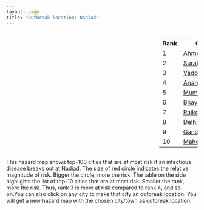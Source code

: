 ```yaml
---
layout: page
title: "Outbreak location: Nadiad"
---
```

<div style="width: 100%; overflow: auto;">
<div style="width: 75%; float: left;">
<div id="mapid">
<script src="https://buda-magenta.github.io/hazard_map/load_map.js"></script>

<script>
var marker_outbreak = L.marker([22.689507, 72.871520],{"autoPan": true}).addTo(map); marker_outbreak.bindTooltip("Nadiad").openTooltip();

var circle_1 = L.circle([23.021624, 72.579707], {"pane": "markerPane", "color": "red", "fill": true, "fillOpacity": 0.2, "fillRule": "evenodd", "lineCap": "round", "lineJoin": "round", "opacity": 1.0, "radius": 157452, "stroke": true, "weight": 3}).addTo(map);
circle_1.bindTooltip("Ahmedabad<br>rank: 1<br>hazard index: 0.157452")
circle_1.bindPopup('<a href="https://buda-magenta.github.io/hazard_map/Ahmedabad">Ahmedabad</a>')

var circle_2 = L.circle([21.170200, 72.831100], {"pane": "markerPane", "color": "red", "fill": true, "fillOpacity": 0.2, "fillRule": "evenodd", "lineCap": "round", "lineJoin": "round", "opacity": 1.0, "radius": 65468, "stroke": true, "weight": 3}).addTo(map);
circle_2.bindTooltip("Surat<br>rank: 2<br>hazard index: 0.065469")
circle_2.bindPopup('<a href="https://buda-magenta.github.io/hazard_map/Surat">Surat</a>')

var circle_3 = L.circle([22.297314, 73.194257], {"pane": "markerPane", "color": "red", "fill": true, "fillOpacity": 0.2, "fillRule": "evenodd", "lineCap": "round", "lineJoin": "round", "opacity": 1.0, "radius": 40103, "stroke": true, "weight": 3}).addTo(map);
circle_3.bindTooltip("Vadodara<br>rank: 3<br>hazard index: 0.040103")
circle_3.bindPopup('<a href="https://buda-magenta.github.io/hazard_map/Vadodara">Vadodara</a>')

var circle_4 = L.circle([22.558499, 72.962563], {"pane": "markerPane", "color": "red", "fill": true, "fillOpacity": 0.2, "fillRule": "evenodd", "lineCap": "round", "lineJoin": "round", "opacity": 1.0, "radius": 30654, "stroke": true, "weight": 3}).addTo(map);
circle_4.bindTooltip("Anand<br>rank: 4<br>hazard index: 0.030654")
circle_4.bindPopup('<a href="https://buda-magenta.github.io/hazard_map/Anand">Anand</a>')

var circle_5 = L.circle([19.075990, 72.877393], {"pane": "markerPane", "color": "red", "fill": true, "fillOpacity": 0.2, "fillRule": "evenodd", "lineCap": "round", "lineJoin": "round", "opacity": 1.0, "radius": 11441, "stroke": true, "weight": 3}).addTo(map);
circle_5.bindTooltip("Mumbai<br>rank: 5<br>hazard index: 0.011442")
circle_5.bindPopup('<a href="https://buda-magenta.github.io/hazard_map/Mumbai">Mumbai</a>')

var circle_6 = L.circle([21.771884, 72.141645], {"pane": "markerPane", "color": "red", "fill": true, "fillOpacity": 0.2, "fillRule": "evenodd", "lineCap": "round", "lineJoin": "round", "opacity": 1.0, "radius": 7526, "stroke": true, "weight": 3}).addTo(map);
circle_6.bindTooltip("Bhavnagar<br>rank: 6<br>hazard index: 0.007527")
circle_6.bindPopup('<a href="https://buda-magenta.github.io/hazard_map/Bhavnagar">Bhavnagar</a>')

var circle_7 = L.circle([22.305199, 70.802833], {"pane": "markerPane", "color": "red", "fill": true, "fillOpacity": 0.2, "fillRule": "evenodd", "lineCap": "round", "lineJoin": "round", "opacity": 1.0, "radius": 6040, "stroke": true, "weight": 3}).addTo(map);
circle_7.bindTooltip("Rajkot<br>rank: 7<br>hazard index: 0.006041")
circle_7.bindPopup('<a href="https://buda-magenta.github.io/hazard_map/Rajkot">Rajkot</a>')

var circle_8 = L.circle([28.651718, 77.221939], {"pane": "markerPane", "color": "red", "fill": true, "fillOpacity": 0.2, "fillRule": "evenodd", "lineCap": "round", "lineJoin": "round", "opacity": 1.0, "radius": 4179, "stroke": true, "weight": 3}).addTo(map);
circle_8.bindTooltip("Delhi<br>rank: 8<br>hazard index: 0.004180")
circle_8.bindPopup('<a href="https://buda-magenta.github.io/hazard_map/Delhi">Delhi</a>')

var circle_9 = L.circle([23.223288, 72.649227], {"pane": "markerPane", "color": "red", "fill": true, "fillOpacity": 0.2, "fillRule": "evenodd", "lineCap": "round", "lineJoin": "round", "opacity": 1.0, "radius": 3947, "stroke": true, "weight": 3}).addTo(map);
circle_9.bindTooltip("Gandhinagar<br>rank: 9<br>hazard index: 0.003948")
circle_9.bindPopup('<a href="https://buda-magenta.github.io/hazard_map/Gandhinagar">Gandhinagar</a>')

var circle_10 = L.circle([23.666667, 72.500000], {"pane": "markerPane", "color": "red", "fill": true, "fillOpacity": 0.2, "fillRule": "evenodd", "lineCap": "round", "lineJoin": "round", "opacity": 1.0, "radius": 3899, "stroke": true, "weight": 3}).addTo(map);
circle_10.bindTooltip("Mahesana<br>rank: 10<br>hazard index: 0.003900")
circle_10.bindPopup('<a href="https://buda-magenta.github.io/hazard_map/Mahesana">Mahesana</a>')

var circle_11 = L.circle([24.170979, 72.436638], {"pane": "markerPane", "color": "red", "fill": true, "fillOpacity": 0.2, "fillRule": "evenodd", "lineCap": "round", "lineJoin": "round", "opacity": 1.0, "radius": 3207, "stroke": true, "weight": 3}).addTo(map);
circle_11.bindTooltip("Palanpur<br>rank: 11<br>hazard index: 0.003207")
circle_11.bindPopup('<a href="https://buda-magenta.github.io/hazard_map/Palanpur">Palanpur</a>')

var circle_12 = L.circle([22.720362, 75.868200], {"pane": "markerPane", "color": "red", "fill": true, "fillOpacity": 0.2, "fillRule": "evenodd", "lineCap": "round", "lineJoin": "round", "opacity": 1.0, "radius": 3089, "stroke": true, "weight": 3}).addTo(map);
circle_12.bindTooltip("Indore<br>rank: 12<br>hazard index: 0.003090")
circle_12.bindPopup('<a href="https://buda-magenta.github.io/hazard_map/Indore">Indore</a>')

var circle_13 = L.circle([22.750000, 71.666667], {"pane": "markerPane", "color": "red", "fill": true, "fillOpacity": 0.2, "fillRule": "evenodd", "lineCap": "round", "lineJoin": "round", "opacity": 1.0, "radius": 2955, "stroke": true, "weight": 3}).addTo(map);
circle_13.bindTooltip("Surendranagar<br>rank: 13<br>hazard index: 0.002955")
circle_13.bindPopup('<a href="https://buda-magenta.github.io/hazard_map/Surendranagar">Surendranagar</a>')

var circle_14 = L.circle([24.268349, 72.204387], {"pane": "markerPane", "color": "red", "fill": true, "fillOpacity": 0.2, "fillRule": "evenodd", "lineCap": "round", "lineJoin": "round", "opacity": 1.0, "radius": 2778, "stroke": true, "weight": 3}).addTo(map);
circle_14.bindTooltip("Deesa<br>rank: 14<br>hazard index: 0.002779")
circle_14.bindPopup('<a href="https://buda-magenta.github.io/hazard_map/Deesa">Deesa</a>')

var circle_15 = L.circle([23.774057, 71.683735], {"pane": "markerPane", "color": "red", "fill": true, "fillOpacity": 0.2, "fillRule": "evenodd", "lineCap": "round", "lineJoin": "round", "opacity": 1.0, "radius": 2690, "stroke": true, "weight": 3}).addTo(map);
circle_15.bindTooltip("Patan<br>rank: 15<br>hazard index: 0.002690")
circle_15.bindPopup('<a href="https://buda-magenta.github.io/hazard_map/Patan">Patan</a>')

var circle_16 = L.circle([21.750000, 73.000000], {"pane": "markerPane", "color": "red", "fill": true, "fillOpacity": 0.2, "fillRule": "evenodd", "lineCap": "round", "lineJoin": "round", "opacity": 1.0, "radius": 2600, "stroke": true, "weight": 3}).addTo(map);
circle_16.bindTooltip("Bharuch<br>rank: 16<br>hazard index: 0.002601")
circle_16.bindPopup('<a href="https://buda-magenta.github.io/hazard_map/Bharuch">Bharuch</a>')

var circle_17 = L.circle([22.778500, 73.624516], {"pane": "markerPane", "color": "red", "fill": true, "fillOpacity": 0.2, "fillRule": "evenodd", "lineCap": "round", "lineJoin": "round", "opacity": 1.0, "radius": 2451, "stroke": true, "weight": 3}).addTo(map);
circle_17.bindTooltip("Godhra<br>rank: 17<br>hazard index: 0.002452")
circle_17.bindPopup('<a href="https://buda-magenta.github.io/hazard_map/Godhra">Godhra</a>')

var circle_18 = L.circle([20.952407, 72.932383], {"pane": "markerPane", "color": "red", "fill": true, "fillOpacity": 0.2, "fillRule": "evenodd", "lineCap": "round", "lineJoin": "round", "opacity": 1.0, "radius": 2287, "stroke": true, "weight": 3}).addTo(map);
circle_18.bindTooltip("Navsari<br>rank: 18<br>hazard index: 0.002287")
circle_18.bindPopup('<a href="https://buda-magenta.github.io/hazard_map/Navsari">Navsari</a>')

var circle_19 = L.circle([26.296772, 73.035143], {"pane": "markerPane", "color": "red", "fill": true, "fillOpacity": 0.2, "fillRule": "evenodd", "lineCap": "round", "lineJoin": "round", "opacity": 1.0, "radius": 1956, "stroke": true, "weight": 3}).addTo(map);
circle_19.bindTooltip("Jodhpur<br>rank: 19<br>hazard index: 0.001957")
circle_19.bindPopup('<a href="https://buda-magenta.github.io/hazard_map/Jodhpur">Jodhpur</a>')

var circle_20 = L.circle([22.610318, 73.461706], {"pane": "markerPane", "color": "red", "fill": true, "fillOpacity": 0.2, "fillRule": "evenodd", "lineCap": "round", "lineJoin": "round", "opacity": 1.0, "radius": 1706, "stroke": true, "weight": 3}).addTo(map);
circle_20.bindTooltip("Kalol<br>rank: 20<br>hazard index: 0.001706")
circle_20.bindPopup('<a href="https://buda-magenta.github.io/hazard_map/Kalol">Kalol</a>')

var circle_21 = L.circle([26.915458, 75.818982], {"pane": "markerPane", "color": "red", "fill": true, "fillOpacity": 0.2, "fillRule": "evenodd", "lineCap": "round", "lineJoin": "round", "opacity": 1.0, "radius": 1607, "stroke": true, "weight": 3}).addTo(map);
circle_21.bindTooltip("Jaipur<br>rank: 21<br>hazard index: 0.001607")
circle_21.bindPopup('<a href="https://buda-magenta.github.io/hazard_map/Jaipur">Jaipur</a>')

var circle_22 = L.circle([23.071874, 70.131715], {"pane": "markerPane", "color": "red", "fill": true, "fillOpacity": 0.2, "fillRule": "evenodd", "lineCap": "round", "lineJoin": "round", "opacity": 1.0, "radius": 1525, "stroke": true, "weight": 3}).addTo(map);
circle_22.bindTooltip("Gandhidham<br>rank: 22<br>hazard index: 0.001526")
circle_22.bindPopup('<a href="https://buda-magenta.github.io/hazard_map/Gandhidham">Gandhidham</a>')

var circle_23 = L.circle([23.258486, 77.401989], {"pane": "markerPane", "color": "red", "fill": true, "fillOpacity": 0.2, "fillRule": "evenodd", "lineCap": "round", "lineJoin": "round", "opacity": 1.0, "radius": 1490, "stroke": true, "weight": 3}).addTo(map);
circle_23.bindTooltip("Bhopal<br>rank: 23<br>hazard index: 0.001490")
circle_23.bindPopup('<a href="https://buda-magenta.github.io/hazard_map/Bhopal">Bhopal</a>')

var circle_24 = L.circle([23.493079, 74.348402], {"pane": "markerPane", "color": "red", "fill": true, "fillOpacity": 0.2, "fillRule": "evenodd", "lineCap": "round", "lineJoin": "round", "opacity": 1.0, "radius": 1472, "stroke": true, "weight": 3}).addTo(map);
circle_24.bindTooltip("Banswara<br>rank: 24<br>hazard index: 0.001473")
circle_24.bindPopup('<a href="https://buda-magenta.github.io/hazard_map/Banswara">Banswara</a>')

var circle_25 = L.circle([22.168600, 71.668500], {"pane": "markerPane", "color": "red", "fill": true, "fillOpacity": 0.2, "fillRule": "evenodd", "lineCap": "round", "lineJoin": "round", "opacity": 1.0, "radius": 1314, "stroke": true, "weight": 3}).addTo(map);
circle_25.bindTooltip("Botad<br>rank: 25<br>hazard index: 0.001314")
circle_25.bindPopup('<a href="https://buda-magenta.github.io/hazard_map/Botad">Botad</a>')

var circle_26 = L.circle([23.174597, 75.785142], {"pane": "markerPane", "color": "red", "fill": true, "fillOpacity": 0.2, "fillRule": "evenodd", "lineCap": "round", "lineJoin": "round", "opacity": 1.0, "radius": 1306, "stroke": true, "weight": 3}).addTo(map);
circle_26.bindTooltip("Ujjain<br>rank: 26<br>hazard index: 0.001306")
circle_26.bindPopup('<a href="https://buda-magenta.github.io/hazard_map/Ujjain">Ujjain</a>')

var circle_27 = L.circle([12.979120, 77.591300], {"pane": "markerPane", "color": "red", "fill": true, "fillOpacity": 0.2, "fillRule": "evenodd", "lineCap": "round", "lineJoin": "round", "opacity": 1.0, "radius": 1282, "stroke": true, "weight": 3}).addTo(map);
circle_27.bindTooltip("Bangalore<br>rank: 27<br>hazard index: 0.001282")
circle_27.bindPopup('<a href="https://buda-magenta.github.io/hazard_map/Bangalore">Bangalore</a>')

var circle_28 = L.circle([23.480592, 74.917790], {"pane": "markerPane", "color": "red", "fill": true, "fillOpacity": 0.2, "fillRule": "evenodd", "lineCap": "round", "lineJoin": "round", "opacity": 1.0, "radius": 1271, "stroke": true, "weight": 3}).addTo(map);
circle_28.bindTooltip("Ratlam<br>rank: 28<br>hazard index: 0.001272")
circle_28.bindPopup('<a href="https://buda-magenta.github.io/hazard_map/Ratlam">Ratlam</a>')

var circle_29 = L.circle([20.432402, 73.141172], {"pane": "markerPane", "color": "red", "fill": true, "fillOpacity": 0.2, "fillRule": "evenodd", "lineCap": "round", "lineJoin": "round", "opacity": 1.0, "radius": 1003, "stroke": true, "weight": 3}).addTo(map);
circle_29.bindTooltip("Valsad<br>rank: 29<br>hazard index: 0.001003")
circle_29.bindPopup('<a href="https://buda-magenta.github.io/hazard_map/Valsad">Valsad</a>')

var circle_30 = L.circle([23.160894, 79.949770], {"pane": "markerPane", "color": "red", "fill": true, "fillOpacity": 0.2, "fillRule": "evenodd", "lineCap": "round", "lineJoin": "round", "opacity": 1.0, "radius": 913, "stroke": true, "weight": 3}).addTo(map);
circle_30.bindTooltip("Jabalpur<br>rank: 30<br>hazard index: 0.000914")
circle_30.bindPopup('<a href="https://buda-magenta.github.io/hazard_map/Jabalpur">Jabalpur</a>')

var circle_31 = L.circle([20.843512, 75.525927], {"pane": "markerPane", "color": "red", "fill": true, "fillOpacity": 0.2, "fillRule": "evenodd", "lineCap": "round", "lineJoin": "round", "opacity": 1.0, "radius": 900, "stroke": true, "weight": 3}).addTo(map);
circle_31.bindTooltip("Jalgaon<br>rank: 31<br>hazard index: 0.000900")
circle_31.bindPopup('<a href="https://buda-magenta.github.io/hazard_map/Jalgaon">Jalgaon</a>')

var circle_32 = L.circle([22.473242, 70.055210], {"pane": "markerPane", "color": "red", "fill": true, "fillOpacity": 0.2, "fillRule": "evenodd", "lineCap": "round", "lineJoin": "round", "opacity": 1.0, "radius": 897, "stroke": true, "weight": 3}).addTo(map);
circle_32.bindTooltip("Jamnagar<br>rank: 32<br>hazard index: 0.000898")
circle_32.bindPopup('<a href="https://buda-magenta.github.io/hazard_map/Jamnagar">Jamnagar</a>')

var circle_33 = L.circle([19.439885, 72.880383], {"pane": "markerPane", "color": "red", "fill": true, "fillOpacity": 0.2, "fillRule": "evenodd", "lineCap": "round", "lineJoin": "round", "opacity": 1.0, "radius": 874, "stroke": true, "weight": 3}).addTo(map);
circle_33.bindTooltip("Vasai<br>rank: 33<br>hazard index: 0.000874")
circle_33.bindPopup('<a href="https://buda-magenta.github.io/hazard_map/Vasai">Vasai</a>')

var circle_34 = L.circle([26.469100, 74.639000], {"pane": "markerPane", "color": "red", "fill": true, "fillOpacity": 0.2, "fillRule": "evenodd", "lineCap": "round", "lineJoin": "round", "opacity": 1.0, "radius": 791, "stroke": true, "weight": 3}).addTo(map);
circle_34.bindTooltip("Ajmer<br>rank: 34<br>hazard index: 0.000791")
circle_34.bindPopup('<a href="https://buda-magenta.github.io/hazard_map/Ajmer">Ajmer</a>')

var circle_35 = L.circle([18.521428, 73.854454], {"pane": "markerPane", "color": "red", "fill": true, "fillOpacity": 0.2, "fillRule": "evenodd", "lineCap": "round", "lineJoin": "round", "opacity": 1.0, "radius": 789, "stroke": true, "weight": 3}).addTo(map);
circle_35.bindTooltip("Pune<br>rank: 35<br>hazard index: 0.000790")
circle_35.bindPopup('<a href="https://buda-magenta.github.io/hazard_map/Pune">Pune</a>')

var circle_36 = L.circle([17.388786, 78.461065], {"pane": "markerPane", "color": "red", "fill": true, "fillOpacity": 0.2, "fillRule": "evenodd", "lineCap": "round", "lineJoin": "round", "opacity": 1.0, "radius": 735, "stroke": true, "weight": 3}).addTo(map);
circle_36.bindTooltip("Hyderabad<br>rank: 36<br>hazard index: 0.000735")
circle_36.bindPopup('<a href="https://buda-magenta.github.io/hazard_map/Hyderabad">Hyderabad</a>')

var circle_37 = L.circle([22.541418, 88.357691], {"pane": "markerPane", "color": "red", "fill": true, "fillOpacity": 0.2, "fillRule": "evenodd", "lineCap": "round", "lineJoin": "round", "opacity": 1.0, "radius": 722, "stroke": true, "weight": 3}).addTo(map);
circle_37.bindTooltip("Kolkata<br>rank: 37<br>hazard index: 0.000723")
circle_37.bindPopup('<a href="https://buda-magenta.github.io/hazard_map/Kolkata">Kolkata</a>')

var circle_38 = L.circle([13.083694, 80.270186], {"pane": "markerPane", "color": "red", "fill": true, "fillOpacity": 0.2, "fillRule": "evenodd", "lineCap": "round", "lineJoin": "round", "opacity": 1.0, "radius": 715, "stroke": true, "weight": 3}).addTo(map);
circle_38.bindTooltip("Chennai<br>rank: 38<br>hazard index: 0.000716")
circle_38.bindPopup('<a href="https://buda-magenta.github.io/hazard_map/Chennai">Chennai</a>')

var circle_39 = L.circle([19.194329, 72.970178], {"pane": "markerPane", "color": "red", "fill": true, "fillOpacity": 0.2, "fillRule": "evenodd", "lineCap": "round", "lineJoin": "round", "opacity": 1.0, "radius": 639, "stroke": true, "weight": 3}).addTo(map);
circle_39.bindTooltip("Thane<br>rank: 39<br>hazard index: 0.000640")
circle_39.bindPopup('<a href="https://buda-magenta.github.io/hazard_map/Thane">Thane</a>')

var circle_40 = L.circle([23.247245, 69.668339], {"pane": "markerPane", "color": "red", "fill": true, "fillOpacity": 0.2, "fillRule": "evenodd", "lineCap": "round", "lineJoin": "round", "opacity": 1.0, "radius": 529, "stroke": true, "weight": 3}).addTo(map);
circle_40.bindTooltip("Bhuj<br>rank: 40<br>hazard index: 0.000530")
circle_40.bindPopup('<a href="https://buda-magenta.github.io/hazard_map/Bhuj">Bhuj</a>')

var circle_41 = L.circle([25.531031, 78.652689], {"pane": "markerPane", "color": "red", "fill": true, "fillOpacity": 0.2, "fillRule": "evenodd", "lineCap": "round", "lineJoin": "round", "opacity": 1.0, "radius": 465, "stroke": true, "weight": 3}).addTo(map);
circle_41.bindTooltip("Jhansi<br>rank: 41<br>hazard index: 0.000466")
circle_41.bindPopup('<a href="https://buda-magenta.github.io/hazard_map/Jhansi">Jhansi</a>')

var circle_42 = L.circle([21.149813, 79.082056], {"pane": "markerPane", "color": "red", "fill": true, "fillOpacity": 0.2, "fillRule": "evenodd", "lineCap": "round", "lineJoin": "round", "opacity": 1.0, "radius": 457, "stroke": true, "weight": 3}).addTo(map);
circle_42.bindTooltip("Nagpur<br>rank: 42<br>hazard index: 0.000457")
circle_42.bindPopup('<a href="https://buda-magenta.github.io/hazard_map/Nagpur">Nagpur</a>')

var circle_43 = L.circle([23.000000, 76.166667], {"pane": "markerPane", "color": "red", "fill": true, "fillOpacity": 0.2, "fillRule": "evenodd", "lineCap": "round", "lineJoin": "round", "opacity": 1.0, "radius": 456, "stroke": true, "weight": 3}).addTo(map);
circle_43.bindTooltip("Dewas<br>rank: 43<br>hazard index: 0.000456")
circle_43.bindPopup('<a href="https://buda-magenta.github.io/hazard_map/Dewas">Dewas</a>')

var circle_44 = L.circle([20.011247, 73.790236], {"pane": "markerPane", "color": "red", "fill": true, "fillOpacity": 0.2, "fillRule": "evenodd", "lineCap": "round", "lineJoin": "round", "opacity": 1.0, "radius": 454, "stroke": true, "weight": 3}).addTo(map);
circle_44.bindTooltip("Nashik<br>rank: 44<br>hazard index: 0.000455")
circle_44.bindPopup('<a href="https://buda-magenta.github.io/hazard_map/Nashik">Nashik</a>')

var circle_45 = L.circle([21.365999, 74.284004], {"pane": "markerPane", "color": "red", "fill": true, "fillOpacity": 0.2, "fillRule": "evenodd", "lineCap": "round", "lineJoin": "round", "opacity": 1.0, "radius": 398, "stroke": true, "weight": 3}).addTo(map);
circle_45.bindTooltip("Nandurbar<br>rank: 45<br>hazard index: 0.000399")
circle_45.bindPopup('<a href="https://buda-magenta.github.io/hazard_map/Nandurbar">Nandurbar</a>')

var circle_46 = L.circle([15.398403, 73.812918], {"pane": "markerPane", "color": "red", "fill": true, "fillOpacity": 0.2, "fillRule": "evenodd", "lineCap": "round", "lineJoin": "round", "opacity": 1.0, "radius": 391, "stroke": true, "weight": 3}).addTo(map);
circle_46.bindTooltip("Vasco Da Gama<br>rank: 46<br>hazard index: 0.000392")
circle_46.bindPopup('<a href="https://buda-magenta.github.io/hazard_map/Vasco_Da_Gama">Vasco Da Gama</a>')

var circle_47 = L.circle([26.460914, 80.321759], {"pane": "markerPane", "color": "red", "fill": true, "fillOpacity": 0.2, "fillRule": "evenodd", "lineCap": "round", "lineJoin": "round", "opacity": 1.0, "radius": 383, "stroke": true, "weight": 3}).addTo(map);
circle_47.bindTooltip("Kanpur<br>rank: 47<br>hazard index: 0.000383")
circle_47.bindPopup('<a href="https://buda-magenta.github.io/hazard_map/Kanpur">Kanpur</a>')

var circle_48 = L.circle([20.993276, 75.839983], {"pane": "markerPane", "color": "red", "fill": true, "fillOpacity": 0.2, "fillRule": "evenodd", "lineCap": "round", "lineJoin": "round", "opacity": 1.0, "radius": 370, "stroke": true, "weight": 3}).addTo(map);
circle_48.bindTooltip("Bhusawal<br>rank: 48<br>hazard index: 0.000370")
circle_48.bindPopup('<a href="https://buda-magenta.github.io/hazard_map/Bhusawal">Bhusawal</a>')

var circle_49 = L.circle([28.015929, 73.317137], {"pane": "markerPane", "color": "red", "fill": true, "fillOpacity": 0.2, "fillRule": "evenodd", "lineCap": "round", "lineJoin": "round", "opacity": 1.0, "radius": 351, "stroke": true, "weight": 3}).addTo(map);
circle_49.bindTooltip("Bikaner<br>rank: 49<br>hazard index: 0.000352")
circle_49.bindPopup('<a href="https://buda-magenta.github.io/hazard_map/Bikaner">Bikaner</a>')

var circle_50 = L.circle([26.838100, 80.934600], {"pane": "markerPane", "color": "red", "fill": true, "fillOpacity": 0.2, "fillRule": "evenodd", "lineCap": "round", "lineJoin": "round", "opacity": 1.0, "radius": 326, "stroke": true, "weight": 3}).addTo(map);
circle_50.bindTooltip("Lucknow<br>rank: 50<br>hazard index: 0.000326")
circle_50.bindPopup('<a href="https://buda-magenta.github.io/hazard_map/Lucknow">Lucknow</a>')

var circle_51 = L.circle([21.517410, 70.464275], {"pane": "markerPane", "color": "red", "fill": true, "fillOpacity": 0.2, "fillRule": "evenodd", "lineCap": "round", "lineJoin": "round", "opacity": 1.0, "radius": 319, "stroke": true, "weight": 3}).addTo(map);
circle_51.bindTooltip("Junagadh<br>rank: 51<br>hazard index: 0.000320")
circle_51.bindPopup('<a href="https://buda-magenta.github.io/hazard_map/Junagadh">Junagadh</a>')

var circle_52 = L.circle([24.265131, 75.387182], {"pane": "markerPane", "color": "red", "fill": true, "fillOpacity": 0.2, "fillRule": "evenodd", "lineCap": "round", "lineJoin": "round", "opacity": 1.0, "radius": 306, "stroke": true, "weight": 3}).addTo(map);
circle_52.bindTooltip("Mandsaur<br>rank: 52<br>hazard index: 0.000306")
circle_52.bindPopup('<a href="https://buda-magenta.github.io/hazard_map/Mandsaur">Mandsaur</a>')

var circle_53 = L.circle([25.604091, 73.415609], {"pane": "markerPane", "color": "red", "fill": true, "fillOpacity": 0.2, "fillRule": "evenodd", "lineCap": "round", "lineJoin": "round", "opacity": 1.0, "radius": 304, "stroke": true, "weight": 3}).addTo(map);
circle_53.bindTooltip("Pali<br>rank: 53<br>hazard index: 0.000305")
circle_53.bindPopup('<a href="https://buda-magenta.github.io/hazard_map/Pali">Pali</a>')

var circle_54 = L.circle([24.462465, 74.850114], {"pane": "markerPane", "color": "red", "fill": true, "fillOpacity": 0.2, "fillRule": "evenodd", "lineCap": "round", "lineJoin": "round", "opacity": 1.0, "radius": 277, "stroke": true, "weight": 3}).addTo(map);
circle_54.bindTooltip("Nimach<br>rank: 54<br>hazard index: 0.000277")
circle_54.bindPopup('<a href="https://buda-magenta.github.io/hazard_map/Nimach">Nimach</a>')

var circle_55 = L.circle([24.500000, 74.500000], {"pane": "markerPane", "color": "red", "fill": true, "fillOpacity": 0.2, "fillRule": "evenodd", "lineCap": "round", "lineJoin": "round", "opacity": 1.0, "radius": 252, "stroke": true, "weight": 3}).addTo(map);
circle_55.bindTooltip("Chittaurgarh<br>rank: 55<br>hazard index: 0.000252")
circle_55.bindPopup('<a href="https://buda-magenta.github.io/hazard_map/Chittaurgarh">Chittaurgarh</a>')

var circle_56 = L.circle([23.587548, 75.675679], {"pane": "markerPane", "color": "red", "fill": true, "fillOpacity": 0.2, "fillRule": "evenodd", "lineCap": "round", "lineJoin": "round", "opacity": 1.0, "radius": 237, "stroke": true, "weight": 3}).addTo(map);
circle_56.bindTooltip("Nagda<br>rank: 56<br>hazard index: 0.000237")
circle_56.bindPopup('<a href="https://buda-magenta.github.io/hazard_map/Nagda">Nagda</a>')

var circle_57 = L.circle([26.099214, 74.312704], {"pane": "markerPane", "color": "red", "fill": true, "fillOpacity": 0.2, "fillRule": "evenodd", "lineCap": "round", "lineJoin": "round", "opacity": 1.0, "radius": 202, "stroke": true, "weight": 3}).addTo(map);
circle_57.bindTooltip("Beawar<br>rank: 57<br>hazard index: 0.000203")
circle_57.bindPopup('<a href="https://buda-magenta.github.io/hazard_map/Beawar">Beawar</a>')

var circle_58 = L.circle([25.438130, 81.833800], {"pane": "markerPane", "color": "red", "fill": true, "fillOpacity": 0.2, "fillRule": "evenodd", "lineCap": "round", "lineJoin": "round", "opacity": 1.0, "radius": 192, "stroke": true, "weight": 3}).addTo(map);
circle_58.bindTooltip("Allahabad<br>rank: 58<br>hazard index: 0.000192")
circle_58.bindPopup('<a href="https://buda-magenta.github.io/hazard_map/Allahabad">Allahabad</a>')

var circle_59 = L.circle([9.931308, 76.267414], {"pane": "markerPane", "color": "red", "fill": true, "fillOpacity": 0.2, "fillRule": "evenodd", "lineCap": "round", "lineJoin": "round", "opacity": 1.0, "radius": 183, "stroke": true, "weight": 3}).addTo(map);
circle_59.bindTooltip("Kochi<br>rank: 59<br>hazard index: 0.000183")
circle_59.bindPopup('<a href="https://buda-magenta.github.io/hazard_map/Kochi">Kochi</a>')

var circle_60 = L.circle([20.905700, 70.378100], {"pane": "markerPane", "color": "red", "fill": true, "fillOpacity": 0.2, "fillRule": "evenodd", "lineCap": "round", "lineJoin": "round", "opacity": 1.0, "radius": 167, "stroke": true, "weight": 3}).addTo(map);
circle_60.bindTooltip("Veraval<br>rank: 60<br>hazard index: 0.000167")
circle_60.bindPopup('<a href="https://buda-magenta.github.io/hazard_map/Veraval">Veraval</a>')

var circle_61 = L.circle([25.609324, 85.123525], {"pane": "markerPane", "color": "red", "fill": true, "fillOpacity": 0.2, "fillRule": "evenodd", "lineCap": "round", "lineJoin": "round", "opacity": 1.0, "radius": 165, "stroke": true, "weight": 3}).addTo(map);
circle_61.bindTooltip("Patna<br>rank: 61<br>hazard index: 0.000166")
circle_61.bindPopup('<a href="https://buda-magenta.github.io/hazard_map/Patna">Patna</a>')

var circle_62 = L.circle([25.335649, 83.007629], {"pane": "markerPane", "color": "red", "fill": true, "fillOpacity": 0.2, "fillRule": "evenodd", "lineCap": "round", "lineJoin": "round", "opacity": 1.0, "radius": 163, "stroke": true, "weight": 3}).addTo(map);
circle_62.bindTooltip("Varanasi<br>rank: 62<br>hazard index: 0.000163")
circle_62.bindPopup('<a href="https://buda-magenta.github.io/hazard_map/Varanasi">Varanasi</a>')

var circle_63 = L.circle([18.627929, 73.800983], {"pane": "markerPane", "color": "red", "fill": true, "fillOpacity": 0.2, "fillRule": "evenodd", "lineCap": "round", "lineJoin": "round", "opacity": 1.0, "radius": 160, "stroke": true, "weight": 3}).addTo(map);
circle_63.bindTooltip("Pimpri Chinchwad<br>rank: 63<br>hazard index: 0.000160")
circle_63.bindPopup('<a href="https://buda-magenta.github.io/hazard_map/Pimpri_Chinchwad">Pimpri Chinchwad</a>')

var circle_64 = L.circle([27.175255, 78.009816], {"pane": "markerPane", "color": "red", "fill": true, "fillOpacity": 0.2, "fillRule": "evenodd", "lineCap": "round", "lineJoin": "round", "opacity": 1.0, "radius": 147, "stroke": true, "weight": 3}).addTo(map);
circle_64.bindTooltip("Agra<br>rank: 64<br>hazard index: 0.000147")
circle_64.bindPopup('<a href="https://buda-magenta.github.io/hazard_map/Agra">Agra</a>')

var circle_65 = L.circle([21.237947, 81.633683], {"pane": "markerPane", "color": "red", "fill": true, "fillOpacity": 0.2, "fillRule": "evenodd", "lineCap": "round", "lineJoin": "round", "opacity": 1.0, "radius": 142, "stroke": true, "weight": 3}).addTo(map);
circle_65.bindTooltip("Raipur<br>rank: 65<br>hazard index: 0.000143")
circle_65.bindPopup('<a href="https://buda-magenta.github.io/hazard_map/Raipur">Raipur</a>')

var circle_66 = L.circle([31.292011, 75.568058], {"pane": "markerPane", "color": "red", "fill": true, "fillOpacity": 0.2, "fillRule": "evenodd", "lineCap": "round", "lineJoin": "round", "opacity": 1.0, "radius": 135, "stroke": true, "weight": 3}).addTo(map);
circle_66.bindTooltip("Jalandhar<br>rank: 66<br>hazard index: 0.000136")
circle_66.bindPopup('<a href="https://buda-magenta.github.io/hazard_map/Jalandhar">Jalandhar</a>')

var circle_67 = L.circle([21.972182, 70.795524], {"pane": "markerPane", "color": "red", "fill": true, "fillOpacity": 0.2, "fillRule": "evenodd", "lineCap": "round", "lineJoin": "round", "opacity": 1.0, "radius": 125, "stroke": true, "weight": 3}).addTo(map);
circle_67.bindTooltip("Gondal<br>rank: 67<br>hazard index: 0.000125")
circle_67.bindPopup('<a href="https://buda-magenta.github.io/hazard_map/Gondal">Gondal</a>')

var circle_68 = L.circle([20.761862, 77.192172], {"pane": "markerPane", "color": "red", "fill": true, "fillOpacity": 0.2, "fillRule": "evenodd", "lineCap": "round", "lineJoin": "round", "opacity": 1.0, "radius": 118, "stroke": true, "weight": 3}).addTo(map);
circle_68.bindTooltip("Akola<br>rank: 68<br>hazard index: 0.000118")
circle_68.bindPopup('<a href="https://buda-magenta.github.io/hazard_map/Akola">Akola</a>')

var circle_69 = L.circle([21.764059, 70.616660], {"pane": "markerPane", "color": "red", "fill": true, "fillOpacity": 0.2, "fillRule": "evenodd", "lineCap": "round", "lineJoin": "round", "opacity": 1.0, "radius": 115, "stroke": true, "weight": 3}).addTo(map);
circle_69.bindTooltip("Jetpur Navagadh<br>rank: 69<br>hazard index: 0.000115")
circle_69.bindPopup('<a href="https://buda-magenta.github.io/hazard_map/Jetpur_Navagadh">Jetpur Navagadh</a>')

var circle_70 = L.circle([28.428262, 77.002700], {"pane": "markerPane", "color": "red", "fill": true, "fillOpacity": 0.2, "fillRule": "evenodd", "lineCap": "round", "lineJoin": "round", "opacity": 1.0, "radius": 109, "stroke": true, "weight": 3}).addTo(map);
circle_70.bindTooltip("Gurgaon<br>rank: 70<br>hazard index: 0.000110")
circle_70.bindPopup('<a href="https://buda-magenta.github.io/hazard_map/Gurgaon">Gurgaon</a>')

var circle_71 = L.circle([25.196826, 76.000893], {"pane": "markerPane", "color": "red", "fill": true, "fillOpacity": 0.2, "fillRule": "evenodd", "lineCap": "round", "lineJoin": "round", "opacity": 1.0, "radius": 102, "stroke": true, "weight": 3}).addTo(map);
circle_71.bindTooltip("Kota<br>rank: 71<br>hazard index: 0.000103")
circle_71.bindPopup('<a href="https://buda-magenta.github.io/hazard_map/Kota">Kota</a>')

var circle_72 = L.circle([21.640900, 69.611000], {"pane": "markerPane", "color": "red", "fill": true, "fillOpacity": 0.2, "fillRule": "evenodd", "lineCap": "round", "lineJoin": "round", "opacity": 1.0, "radius": 98, "stroke": true, "weight": 3}).addTo(map);
circle_72.bindTooltip("Porbandar<br>rank: 72<br>hazard index: 0.000099")
circle_72.bindPopup('<a href="https://buda-magenta.github.io/hazard_map/Porbandar">Porbandar</a>')

var circle_73 = L.circle([23.115688, 77.066239], {"pane": "markerPane", "color": "red", "fill": true, "fillOpacity": 0.2, "fillRule": "evenodd", "lineCap": "round", "lineJoin": "round", "opacity": 1.0, "radius": 95, "stroke": true, "weight": 3}).addTo(map);
circle_73.bindTooltip("Sehore<br>rank: 73<br>hazard index: 0.000096")
circle_73.bindPopup('<a href="https://buda-magenta.github.io/hazard_map/Sehore">Sehore</a>')

var circle_74 = L.circle([32.718561, 74.858092], {"pane": "markerPane", "color": "red", "fill": true, "fillOpacity": 0.2, "fillRule": "evenodd", "lineCap": "round", "lineJoin": "round", "opacity": 1.0, "radius": 81, "stroke": true, "weight": 3}).addTo(map);
circle_74.bindTooltip("Jammu<br>rank: 74<br>hazard index: 0.000081")
circle_74.bindPopup('<a href="https://buda-magenta.github.io/hazard_map/Jammu">Jammu</a>')

var circle_75 = L.circle([22.600150, 77.926645], {"pane": "markerPane", "color": "red", "fill": true, "fillOpacity": 0.2, "fillRule": "evenodd", "lineCap": "round", "lineJoin": "round", "opacity": 1.0, "radius": 75, "stroke": true, "weight": 3}).addTo(map);
circle_75.bindTooltip("Hoshangabad<br>rank: 75<br>hazard index: 0.000075")
circle_75.bindPopup('<a href="https://buda-magenta.github.io/hazard_map/Hoshangabad">Hoshangabad</a>')

var circle_76 = L.circle([25.264902, 82.985787], {"pane": "markerPane", "color": "red", "fill": true, "fillOpacity": 0.2, "fillRule": "evenodd", "lineCap": "round", "lineJoin": "round", "opacity": 1.0, "radius": 74, "stroke": true, "weight": 3}).addTo(map);
circle_76.bindTooltip("Morvi<br>rank: 76<br>hazard index: 0.000074")
circle_76.bindPopup('<a href="https://buda-magenta.github.io/hazard_map/Morvi">Morvi</a>')

var circle_77 = L.circle([21.818774, 75.606458], {"pane": "markerPane", "color": "red", "fill": true, "fillOpacity": 0.2, "fillRule": "evenodd", "lineCap": "round", "lineJoin": "round", "opacity": 1.0, "radius": 73, "stroke": true, "weight": 3}).addTo(map);
circle_77.bindTooltip("Khargone<br>rank: 77<br>hazard index: 0.000073")
circle_77.bindPopup('<a href="https://buda-magenta.github.io/hazard_map/Khargone">Khargone</a>')

var circle_78 = L.circle([19.261944, 73.194760], {"pane": "markerPane", "color": "red", "fill": true, "fillOpacity": 0.2, "fillRule": "evenodd", "lineCap": "round", "lineJoin": "round", "opacity": 1.0, "radius": 72, "stroke": true, "weight": 3}).addTo(map);
circle_78.bindTooltip("Ulhas Nagar<br>rank: 78<br>hazard index: 0.000072")
circle_78.bindPopup('<a href="https://buda-magenta.github.io/hazard_map/Ulhas_Nagar">Ulhas Nagar</a>')

var circle_79 = L.circle([19.295200, 72.854400], {"pane": "markerPane", "color": "red", "fill": true, "fillOpacity": 0.2, "fillRule": "evenodd", "lineCap": "round", "lineJoin": "round", "opacity": 1.0, "radius": 69, "stroke": true, "weight": 3}).addTo(map);
circle_79.bindTooltip("Mira-Bhayandar<br>rank: 79<br>hazard index: 0.000069")
circle_79.bindPopup('<a href="https://buda-magenta.github.io/hazard_map/Mira-Bhayandar">Mira-Bhayandar</a>')

var circle_80 = L.circle([26.203725, 78.157363], {"pane": "markerPane", "color": "red", "fill": true, "fillOpacity": 0.2, "fillRule": "evenodd", "lineCap": "round", "lineJoin": "round", "opacity": 1.0, "radius": 68, "stroke": true, "weight": 3}).addTo(map);
circle_80.bindTooltip("Gwalior<br>rank: 80<br>hazard index: 0.000068")
circle_80.bindPopup('<a href="https://buda-magenta.github.io/hazard_map/Gwalior">Gwalior</a>')

var circle_81 = L.circle([23.809612, 78.759114], {"pane": "markerPane", "color": "red", "fill": true, "fillOpacity": 0.2, "fillRule": "evenodd", "lineCap": "round", "lineJoin": "round", "opacity": 1.0, "radius": 66, "stroke": true, "weight": 3}).addTo(map);
circle_81.bindTooltip("Sagar<br>rank: 81<br>hazard index: 0.000067")
circle_81.bindPopup('<a href="https://buda-magenta.github.io/hazard_map/Sagar">Sagar</a>')

var circle_82 = L.circle([24.578721, 73.686257], {"pane": "markerPane", "color": "red", "fill": true, "fillOpacity": 0.2, "fillRule": "evenodd", "lineCap": "round", "lineJoin": "round", "opacity": 1.0, "radius": 63, "stroke": true, "weight": 3}).addTo(map);
circle_82.bindTooltip("Udaipur<br>rank: 82<br>hazard index: 0.000064")
circle_82.bindPopup('<a href="https://buda-magenta.github.io/hazard_map/Udaipur">Udaipur</a>')

var circle_83 = L.circle([19.362531, 73.078475], {"pane": "markerPane", "color": "red", "fill": true, "fillOpacity": 0.2, "fillRule": "evenodd", "lineCap": "round", "lineJoin": "round", "opacity": 1.0, "radius": 62, "stroke": true, "weight": 3}).addTo(map);
circle_83.bindTooltip("Bhiwandi<br>rank: 83<br>hazard index: 0.000063")
circle_83.bindPopup('<a href="https://buda-magenta.github.io/hazard_map/Bhiwandi">Bhiwandi</a>')

var circle_84 = L.circle([30.909016, 75.851601], {"pane": "markerPane", "color": "red", "fill": true, "fillOpacity": 0.2, "fillRule": "evenodd", "lineCap": "round", "lineJoin": "round", "opacity": 1.0, "radius": 62, "stroke": true, "weight": 3}).addTo(map);
circle_84.bindTooltip("Ludhiana<br>rank: 84<br>hazard index: 0.000062")
circle_84.bindPopup('<a href="https://buda-magenta.github.io/hazard_map/Ludhiana">Ludhiana</a>')

var circle_85 = L.circle([30.733442, 76.779714], {"pane": "markerPane", "color": "red", "fill": true, "fillOpacity": 0.2, "fillRule": "evenodd", "lineCap": "round", "lineJoin": "round", "opacity": 1.0, "radius": 60, "stroke": true, "weight": 3}).addTo(map);
circle_85.bindTooltip("Chandigarh<br>rank: 85<br>hazard index: 0.000061")
circle_85.bindPopup('<a href="https://buda-magenta.github.io/hazard_map/Chandigarh">Chandigarh</a>')

var circle_86 = L.circle([12.305183, 76.655361], {"pane": "markerPane", "color": "red", "fill": true, "fillOpacity": 0.2, "fillRule": "evenodd", "lineCap": "round", "lineJoin": "round", "opacity": 1.0, "radius": 60, "stroke": true, "weight": 3}).addTo(map);
circle_86.bindTooltip("Mysore<br>rank: 86<br>hazard index: 0.000060")
circle_86.bindPopup('<a href="https://buda-magenta.github.io/hazard_map/Mysore">Mysore</a>')

var circle_87 = L.circle([21.154541, 77.644296], {"pane": "markerPane", "color": "red", "fill": true, "fillOpacity": 0.2, "fillRule": "evenodd", "lineCap": "round", "lineJoin": "round", "opacity": 1.0, "radius": 59, "stroke": true, "weight": 3}).addTo(map);
circle_87.bindTooltip("Amravati<br>rank: 87<br>hazard index: 0.000060")
circle_87.bindPopup('<a href="https://buda-magenta.github.io/hazard_map/Amravati">Amravati</a>')

var circle_88 = L.circle([17.636129, 74.298278], {"pane": "markerPane", "color": "red", "fill": true, "fillOpacity": 0.2, "fillRule": "evenodd", "lineCap": "round", "lineJoin": "round", "opacity": 1.0, "radius": 59, "stroke": true, "weight": 3}).addTo(map);
circle_88.bindTooltip("Satara<br>rank: 88<br>hazard index: 0.000060")
circle_88.bindPopup('<a href="https://buda-magenta.github.io/hazard_map/Satara">Satara</a>')

var circle_89 = L.circle([28.195647, 76.616518], {"pane": "markerPane", "color": "red", "fill": true, "fillOpacity": 0.2, "fillRule": "evenodd", "lineCap": "round", "lineJoin": "round", "opacity": 1.0, "radius": 57, "stroke": true, "weight": 3}).addTo(map);
circle_89.bindTooltip("Rewari<br>rank: 89<br>hazard index: 0.000058")
circle_89.bindPopup('<a href="https://buda-magenta.github.io/hazard_map/Rewari">Rewari</a>')

var circle_90 = L.circle([12.869810, 74.843008], {"pane": "markerPane", "color": "red", "fill": true, "fillOpacity": 0.2, "fillRule": "evenodd", "lineCap": "round", "lineJoin": "round", "opacity": 1.0, "radius": 54, "stroke": true, "weight": 3}).addTo(map);
circle_90.bindTooltip("Mangalore<br>rank: 90<br>hazard index: 0.000055")
circle_90.bindPopup('<a href="https://buda-magenta.github.io/hazard_map/Mangalore">Mangalore</a>')

var circle_91 = L.circle([23.833962, 80.392456], {"pane": "markerPane", "color": "red", "fill": true, "fillOpacity": 0.2, "fillRule": "evenodd", "lineCap": "round", "lineJoin": "round", "opacity": 1.0, "radius": 54, "stroke": true, "weight": 3}).addTo(map);
circle_91.bindTooltip("Murwara<br>rank: 91<br>hazard index: 0.000054")
circle_91.bindPopup('<a href="https://buda-magenta.github.io/hazard_map/Murwara">Murwara</a>')

var circle_92 = L.circle([28.402979, 77.310384], {"pane": "markerPane", "color": "red", "fill": true, "fillOpacity": 0.2, "fillRule": "evenodd", "lineCap": "round", "lineJoin": "round", "opacity": 1.0, "radius": 54, "stroke": true, "weight": 3}).addTo(map);
circle_92.bindTooltip("Faridabad<br>rank: 92<br>hazard index: 0.000054")
circle_92.bindPopup('<a href="https://buda-magenta.github.io/hazard_map/Faridabad">Faridabad</a>')

var circle_93 = L.circle([24.500000, 81.000000], {"pane": "markerPane", "color": "red", "fill": true, "fillOpacity": 0.2, "fillRule": "evenodd", "lineCap": "round", "lineJoin": "round", "opacity": 1.0, "radius": 53, "stroke": true, "weight": 3}).addTo(map);
circle_93.bindTooltip("Satna<br>rank: 93<br>hazard index: 0.000054")
circle_93.bindPopup('<a href="https://buda-magenta.github.io/hazard_map/Satna">Satna</a>')

var circle_94 = L.circle([27.060786, 74.176675], {"pane": "markerPane", "color": "red", "fill": true, "fillOpacity": 0.2, "fillRule": "evenodd", "lineCap": "round", "lineJoin": "round", "opacity": 1.0, "radius": 52, "stroke": true, "weight": 3}).addTo(map);
circle_94.bindTooltip("Nagaur<br>rank: 94<br>hazard index: 0.000053")
circle_94.bindPopup('<a href="https://buda-magenta.github.io/hazard_map/Nagaur">Nagaur</a>')

var circle_95 = L.circle([23.916667, 78.000000], {"pane": "markerPane", "color": "red", "fill": true, "fillOpacity": 0.2, "fillRule": "evenodd", "lineCap": "round", "lineJoin": "round", "opacity": 1.0, "radius": 52, "stroke": true, "weight": 3}).addTo(map);
circle_95.bindTooltip("Vidisha<br>rank: 95<br>hazard index: 0.000052")
circle_95.bindPopup('<a href="https://buda-magenta.github.io/hazard_map/Vidisha">Vidisha</a>')

var circle_96 = L.circle([16.508759, 80.618510], {"pane": "markerPane", "color": "red", "fill": true, "fillOpacity": 0.2, "fillRule": "evenodd", "lineCap": "round", "lineJoin": "round", "opacity": 1.0, "radius": 51, "stroke": true, "weight": 3}).addTo(map);
circle_96.bindTooltip("Vijayawada<br>rank: 96<br>hazard index: 0.000052")
circle_96.bindPopup('<a href="https://buda-magenta.github.io/hazard_map/Vijayawada">Vijayawada</a>')

var circle_97 = L.circle([28.206144, 74.691907], {"pane": "markerPane", "color": "red", "fill": true, "fillOpacity": 0.2, "fillRule": "evenodd", "lineCap": "round", "lineJoin": "round", "opacity": 1.0, "radius": 48, "stroke": true, "weight": 3}).addTo(map);
circle_97.bindTooltip("Churu<br>rank: 97<br>hazard index: 0.000048")
circle_97.bindPopup('<a href="https://buda-magenta.github.io/hazard_map/Churu">Churu</a>')

var circle_98 = L.circle([22.801519, 86.202958], {"pane": "markerPane", "color": "red", "fill": true, "fillOpacity": 0.2, "fillRule": "evenodd", "lineCap": "round", "lineJoin": "round", "opacity": 1.0, "radius": 45, "stroke": true, "weight": 3}).addTo(map);
circle_98.bindTooltip("Jamshedpur<br>rank: 98<br>hazard index: 0.000046")
circle_98.bindPopup('<a href="https://buda-magenta.github.io/hazard_map/Jamshedpur">Jamshedpur</a>')

var circle_99 = L.circle([17.849907, 75.276320], {"pane": "markerPane", "color": "red", "fill": true, "fillOpacity": 0.2, "fillRule": "evenodd", "lineCap": "round", "lineJoin": "round", "opacity": 1.0, "radius": 43, "stroke": true, "weight": 3}).addTo(map);
circle_99.bindTooltip("Solapur<br>rank: 99<br>hazard index: 0.000044")
circle_99.bindPopup('<a href="https://buda-magenta.github.io/hazard_map/Solapur">Solapur</a>')

var circle_100 = L.circle([28.901090, 76.580194], {"pane": "markerPane", "color": "red", "fill": true, "fillOpacity": 0.2, "fillRule": "evenodd", "lineCap": "round", "lineJoin": "round", "opacity": 1.0, "radius": 43, "stroke": true, "weight": 3}).addTo(map);
circle_100.bindTooltip("Rohtak<br>rank: 100<br>hazard index: 0.000043")
circle_100.bindPopup('<a href="https://buda-magenta.github.io/hazard_map/Rohtak">Rohtak</a>')
</script>
</div>
</div>


<div style="width: 20%; float: right;">
<table>
<tr>
<th>Rank</th>
<th>City</th>
</tr>

<tr>
<td>1</td>
<td><a href="https://buda-magenta.github.io/hazard_map/Ahmedabad">Ahmedabad</a></td>
</tr>

<tr>
<td>2</td>
<td><a href="https://buda-magenta.github.io/hazard_map/Surat">Surat</a></td>
</tr>

<tr>
<td>3</td>
<td><a href="https://buda-magenta.github.io/hazard_map/Vadodara">Vadodara</a></td>
</tr>

<tr>
<td>4</td>
<td><a href="https://buda-magenta.github.io/hazard_map/Anand">Anand</a></td>
</tr>

<tr>
<td>5</td>
<td><a href="https://buda-magenta.github.io/hazard_map/Mumbai">Mumbai</a></td>
</tr>

<tr>
<td>6</td>
<td><a href="https://buda-magenta.github.io/hazard_map/Bhavnagar">Bhavnagar</a></td>
</tr>

<tr>
<td>7</td>
<td><a href="https://buda-magenta.github.io/hazard_map/Rajkot">Rajkot</a></td>
</tr>

<tr>
<td>8</td>
<td><a href="https://buda-magenta.github.io/hazard_map/Delhi">Delhi</a></td>
</tr>

<tr>
<td>9</td>
<td><a href="https://buda-magenta.github.io/hazard_map/Gandhinagar">Gandhinagar</a></td>
</tr>

<tr>
<td>10</td>
<td><a href="https://buda-magenta.github.io/hazard_map/Mahesana">Mahesana</a></td>
</tr>

</table>
</div>
</div>


<p align="left">This hazard map shows top-100 cities that are at most risk if an infectious disease breaks out at Nadiad. The size of red circle indicates the relative magnitude of risk. Bigger the circle, more the risk. The table on the side highlights the list of top-10 cities that are at most risk. Smaller the rank, more the risk. Thus, rank 3 is more at risk compared to rank 4, and so on.You can also click on any city to make that city an outbreak location. You will get a new hazard map with the chosen city/town as outbreak location.
</p>